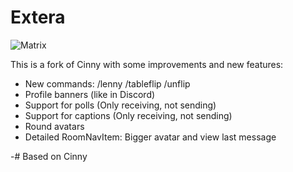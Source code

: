 # Extera
![Matrix](https://img.shields.io/matrix/extera%3Aofficialdakari.ru?server_fqdn=officialdakari.ru)

This is a fork of Cinny with some improvements and new features:
- New commands: /lenny /tableflip /unflip
- Profile banners (like in Discord)
- Support for polls (Only receiving, not sending)
- Support for captions (Only receiving, not sending)
- Round avatars
- Detailed RoomNavItem: Bigger avatar and view last message

-# Based on Cinny

